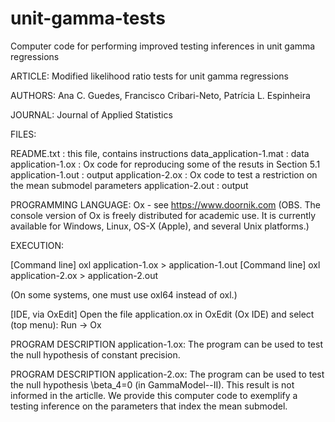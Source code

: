 # unit-gamma-tests
Computer code for performing improved testing inferences in unit gamma regressions

ARTICLE: Modified likelihood ratio tests for unit gamma regressions

AUTHORS: Ana C. Guedes, Francisco Cribari-Neto, Patrícia L. Espinheira

JOURNAL: Journal of Applied Statistics

FILES: 

README.txt : this file, contains instructions
data_application-1.mat : data 
application-1.ox : Ox code for reproducing some of the resuts in Section 5.1 
application-1.out : output
application-2.ox : Ox code to test a restriction on the mean submodel parameters
application-2.out : output

PROGRAMMING LANGUAGE: Ox - see https://www.doornik.com (OBS. The console version of Ox is freely distributed for academic use. It is currently available for Windows, Linux, OS-X (Apple), and several Unix platforms.) 

EXECUTION: 

[Command line] oxl application-1.ox > application-1.out 
[Command line] oxl application-2.ox > application-2.out 

(On some systems, one must use oxl64 instead of oxl.) 

[IDE, via OxEdit] Open the file application.ox in OxEdit (Ox IDE) and select (top menu): Run -> Ox 

PROGRAM DESCRIPTION application-1.ox: The program can be used to test the null hypothesis of constant precision.

PROGRAM DESCRIPTION application-2.ox: The program can be used to test the null hypothesis \beta_4=0 (in GammaModel--II). This result is not informed in the articlle. We provide this computer code to exemplify a testing inference on the parameters that index the mean submodel. 

